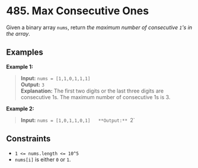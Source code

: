# 485. Max Consecutive Ones

Given a binary array `nums`, return *the maximum number of consecutive `1`'s in the array*.

## Examples

**Example 1:**

> **Input:** `nums = [1,1,0,1,1,1]`  
> **Output:** `3`  
> **Explanation:** The first two digits or the last three digits are consecutive 1s. The maximum
> number of consecutive 1s is 3.

**Example 2:**

> **Input:** `nums = [1,0,1,1,0,1]  
> **Output:** `2`

## Constraints

- `1 <= nums.length <= 10^5`
- `nums[i]` is either `0` or `1`.

